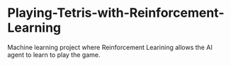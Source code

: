 # Playing-Tetris-with-Reinforcement-Learning
Machine learning project where Reinforcement Learining allows the AI agent to learn to play the game. 

